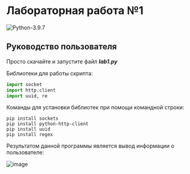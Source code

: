 # Лабораторная работа №1

![Python-3.9.7](https://img.shields.io/badge/Python-v3.9.7-blue?style=for-the-badge) 

## Руководство пользователя

Просто скачайте и запустите файл ***lab1.py***

Библиотеки для работы скрипта:
```python
import socket
import http.client
import uuid, re
```
Команды для установки библиотек при помощи командной строки:
```
pip install sockets
pip install python-http-client
pip install uuid
pip install regex
```
Результатом данной программы является вывод информации о пользователе:

![image](https://user-images.githubusercontent.com/131512468/233776604-7bdee09f-d67e-453f-9059-021077f3a712.png)
